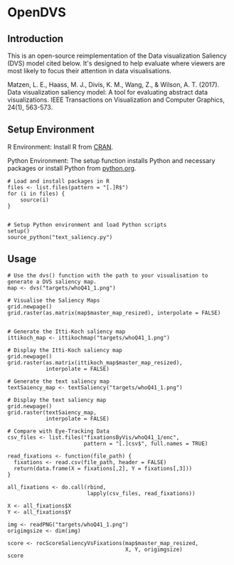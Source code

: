 # OpenDVS


## Introduction
This is an open-source reimplementation of the Data visualization Saliency (DVS) model cited below. It's designed to help evaluate where viewers are most likely to focus their attention in data visualisations.


Matzen, L. E., Haass, M. J., Divis, K. M., Wang, Z., & Wilson, A. T. (2017). Data visualization saliency model: A tool for evaluating abstract data visualizations. IEEE Transactions on Visualization and Computer Graphics, 24(1), 563-573.


## Setup Environment
R Environment: Install R from [CRAN](https://cran.r-project.org).

Python Environment: The setup function installs Python and necessary packages or install Python from [python.org](https://www.python.org).

```
# Load and install packages in R
files <- list.files(pattern = "[.]R$")
for (i in files) {
	source(i)
}
	

# Setup Python environment and load Python scripts
setup()
source_python("text_saliency.py")
```

## Usage

```
# Use the dvs() function with the path to your visualisation to generate a DVS saliency map.
map <- dvs("targets/whoQ41_1.png")

# Visualise the Saliency Maps
grid.newpage()
grid.raster(as.matrix(map$master_map_resized), interpolate = FALSE)


# Generate the Itti-Koch saliency map
ittikoch_map <- ittikochmap("targets/whoQ41_1.png")

# Display the Itti-Koch saliency map
grid.newpage()
grid.raster(as.matrix(ittikoch_map$master_map_resized), 
            interpolate = FALSE)

# Generate the text saliency map
textSaiency_map <- textSaliency("targets/whoQ41_1.png")

# Display the text saliency map
grid.newpage()
grid.raster(textSaiency_map, 
            interpolate = FALSE)

# Compare with Eye-Tracking Data
csv_files <- list.files("fixationsByVis/whoQ41_1/enc", 
                        pattern = "[.]csv$", full.names = TRUE)

read_fixations <- function(file_path) {
  fixations <- read.csv(file_path, header = FALSE)
  return(data.frame(X = fixations[,2], Y = fixations[,3]))
}

all_fixations <- do.call(rbind, 
                         lapply(csv_files, read_fixations))

X <- all_fixations$X
Y <- all_fixations$Y

img <- readPNG("targets/whoQ41_1.png")
origimgsize <- dim(img)

score <- rocScoreSaliencyVsFixations(map$master_map_resized, 
                                     X, Y, origimgsize)
score
```
